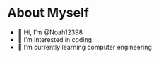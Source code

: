 # About Myself

- 👋 Hi, I’m @Noah12398
- 👀 I’m interested in coding
- 🌱 I’m currently learning computer engineering
<!---
Noah12398/Noah12398 is a ✨ special ✨ repository because its `README.md` (this file) appears on your GitHub profile.
You can click the Preview link to take a look at your changes.
--->
